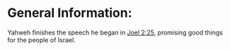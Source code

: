 # General Information:

Yahweh finishes the speech he began in [Joel 2:25](../02/25.md), promising good things for the people of Israel.